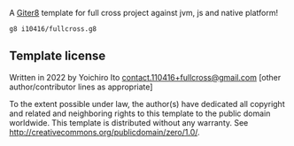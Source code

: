 A [Giter8][g8] template for full cross project against jvm, js and native platform!

```shell
g8 i10416/fullcross.g8
```

Template license
----------------
Written in 2022 by Yoichiro Ito contact.110416+fullcross@gmail.com
[other author/contributor lines as appropriate]

To the extent possible under law, the author(s) have dedicated all copyright and related
and neighboring rights to this template to the public domain worldwide.
This template is distributed without any warranty. See <http://creativecommons.org/publicdomain/zero/1.0/>.

[g8]: http://www.foundweekends.org/giter8/
